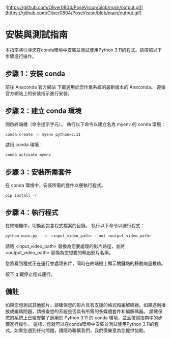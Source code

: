 ![https://github.com/Oliver0804/PoseVision/blob/main/output.gif](https://github.com/Oliver0804/PoseVision/blob/main/output.gif)

# 安裝與測試指南
本指南將引導您在conda環境中安裝並測試使用Python 3.11的程式。請按照以下步驟進行操作。

## 步驟 1：安裝 conda
前往 Anaconda 官方網站 下載適用於您作業系統的最新版本的 Anaconda。
遵循官方網站上的安裝指示進行安裝。
## 步驟 2：建立 conda 環境
開啟終端機（命令提示字元）。
執行以下命令以建立名為 myenv 的 conda 環境：
```bash
conda create -n myenv python=3.11
```
啟用 conda 環境：
```bash
conda activate myenv
```
## 步驟 3：安裝所需套件
在 conda 環境中，安裝所需的套件以便執行程式。

```
pip install -r  
```
## 步驟 4：執行程式
在終端機中，切換到包含程式檔案的目錄。
執行以下命令以運行程式：
```bash
python main.py --in <input_video_path> --out <output_video_path>
```
請將 <input_video_path> 替換為您要處理的影片路徑，並將 <output_video_path> 替換為您想要的輸出影片名稱。

您將看到程式正在運行並處理影片，同時在終端機上顯示關鍵點的移動向量數值。

按下 q 鍵停止程式運行。

## 備註
如果您想測試其他影片，請確保您的影片具有支援的格式和編解碼器。如果遇到播放或編碼問題，請檢查您的系統是否具有所需的多媒體套件和編解碼器。
請確保您的系統上已經安裝了適用於 Python 3.11 的 conda 環境，並且按照指南中的步驟進行操作。
這樣，您就可以在conda環境中安裝並測試使用Python 3.11的程式。如果您遇到任何問題，請隨時聯繫我們，我們很樂意為您提供協助。
